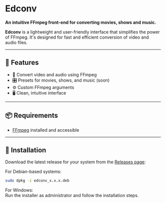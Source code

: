 # Edconv

**An intuitive FFmpeg front-end for converting movies, shows and music.**

**Edconv** is a lightweight and user-friendly interface that simplifies the power of FFmpeg. It's designed for fast and efficient conversion of video and audio files.

---

## 🚀 Features

- 🎥 Convert video and audio using FFmpeg
- 🎛️ Presets for movies, shows, and music (soon)
- ⚙️ Custom FFmpeg arguments
- 🖥️ Clean, intuitive interface

---

## 📦 Requirements

- [FFmpeg](https://ffmpeg.org/download.html) installed and accessible

---

## 🔧 Installation

Download the latest release for your system from the [Releases page](https://github.com/seu-usuario/edconv/releases):

For Debian-based systems:  
```bash
sudo dpkg -i edconv_x.x.x.deb
```

For Windows:  
Run the installer as administrator and follow the installation steps.
